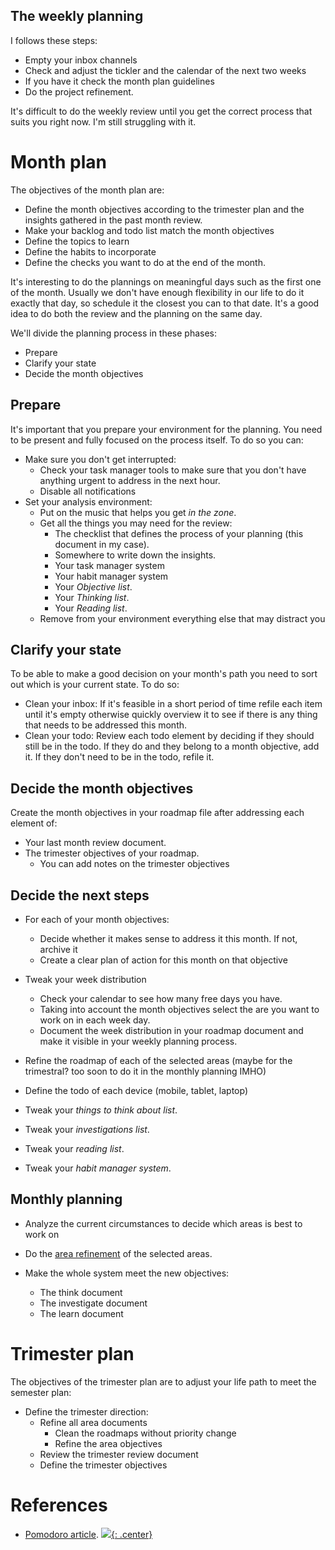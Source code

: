 
## The weekly planning

I follows these steps:

- Empty your inbox channels
- Check and adjust the tickler and the calendar of the next two weeks
- If you have it check the month plan guidelines
- Do the project refinement.

It's difficult to do the weekly review until you get the correct process that suits you right now. I'm still struggling with it.

# Month plan

The objectives of the month plan are:

- Define the month objectives according to the trimester plan and the insights gathered in the past month review. 
- Make your backlog and todo list match the month objectives
- Define the topics to learn
- Define the habits to incorporate
- Define the checks you want to do at the end of the month.

It's interesting to do the plannings on meaningful days such as the first one of the month. Usually we don't have enough flexibility in our life to do it exactly that day, so schedule it the closest you can to that date. It's a good idea to do both the review and the planning on the same day.

We'll divide the planning process in these phases:

- Prepare
- Clarify your state
- Decide the month objectives

## Prepare

It's important that you prepare your environment for the planning. You need to be present and fully focused on the process itself. To do so you can:

- Make sure you don't get interrupted: 
    - Check your task manager tools to make sure that you don't have anything urgent to address in the next hour.
    - Disable all notifications
- Set your analysis environment:
    - Put on the music that helps you get *in the zone*.
    - Get all the things you may need for the review:
        - The checklist that defines the process of your planning (this document in my case).
        - Somewhere to write down the insights.
        - Your task manager system
        - Your habit manager system
        - Your *Objective list*.
        - Your *Thinking list*.
        - Your *Reading list*.
    - Remove from your environment everything else that may distract you

## Clarify your state 

To be able to make a good decision on your month's path you need to sort out which is your current state. To do so:

- Clean your inbox: If it's feasible in a short period of time refile each item until it's empty otherwise quickly overview it to see if there is any thing that needs to be addressed this month.
- Clean your todo: Review each todo element by deciding if they should still be in the todo. If they do and they belong to a month objective, add it. If they don't need to be in the todo, refile it.
## Decide the month objectives

Create the month objectives in your roadmap file after addressing each element of:

- Your last month review document.
- The trimester objectives of your roadmap.
  - You can add notes on the trimester objectives 

## Decide the next steps

- For each of your month objectives:
  - Decide whether it makes sense to address it this month. If not, archive it
  - Create a clear plan of action for this month on that objective
- Tweak your week distribution 
  - Check your calendar to see how many free days you have.
  - Taking into account the month objectives select the are you want to work on in each week day.
  - Document the week distribution in your roadmap document and make it visible in your weekly planning process.

- Refine the roadmap of each of the selected areas (maybe for the trimestral? too soon to do it in the monthly planning IMHO) 
- Define the todo of each device (mobile, tablet, laptop)
- Tweak your *things to think about list*.
- Tweak your *investigations list*.
- Tweak your *reading list*.
- Tweak your *habit manager system*.

## Monthly planning

- Analyze the current circumstances to decide which areas is best to work on
- Do the [area refinement](#area-refinement) of the selected areas.

- Make the whole system meet the new objectives:
  - The think document
  - The investigate document
  - The learn document
# Trimester plan

The objectives of the trimester plan are to adjust your life path to meet the semester plan:

- Define the trimester direction:
  - Refine all area documents
    - Clean the roadmaps without priority change
    - Refine the area objectives
  - Review the trimester review document
  - Define the trimester objectives

# References

- [Pomodoro article](https://en.wikipedia.org/wiki/Pomodoro_Technique).
[![](not-by-ai.svg){: .center}](https://notbyai.fyi)
